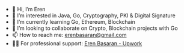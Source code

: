 - 👋 Hi, I’m Eren
- 👀 I’m interested in Java, Go, Cryptography, PKI & Digital Signature
- 🌱 I’m currently learning Go, Ethereum, Blockchain
- 💞️ I’m looking to collaborate on Crypto, Blockchain projects with Go
- 📫 How to reach me: erenbasaran@gmail.com
- 👨‍💻 For professional support: <a href='https://www.upwork.com/freelancers/~01d231b363a8729488'>Eren Basaran - Upwork</a>
